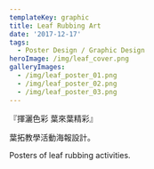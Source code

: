 ```yaml
---
templateKey: graphic
title: Leaf Rubbing Art
date: '2017-12-17'
tags:
  - Poster Design / Graphic Design
heroImage: /img/leaf_cover.png
galleryImages:
  - /img/leaf_poster_01.png
  - /img/leaf_poster_02.png
  - /img/leaf_poster_03.png
---
```

『揮灑色彩 葉來葉精彩』

葉拓教學活動海報設計。



Posters of leaf rubbing activities.
